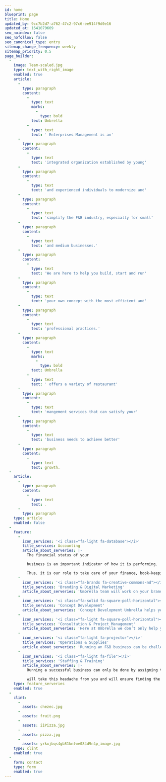```yaml
---
id: home
blueprint: page
title: Home
updated_by: 9cc7b2d7-a762-47c2-97c6-ee914f9d0e16
updated_at: 1641079609
seo_noindex: false
seo_nofollow: false
seo_canonical_type: entry
sitemap_change_frequency: weekly
sitemap_priority: 0.5
page_builder:
  -
    image: Team-scaled.jpg
    type: text_with_right_image
    enabled: true
    article:
      -
        type: paragraph
        content:
          -
            type: text
            marks:
              -
                type: bold
            text: Umbrella
          -
            type: text
            text: ' Enterprises Management is an'
      -
        type: paragraph
        content:
          -
            type: text
            text: 'integrated organization established by young'
      -
        type: paragraph
        content:
          -
            type: text
            text: 'and experienced individuals to modernize and'
      -
        type: paragraph
        content:
          -
            type: text
            text: 'simplify the F&B industry, especially for small'
      -
        type: paragraph
        content:
          -
            type: text
            text: 'and medium businesses.'
      -
        type: paragraph
        content:
          -
            type: text
            text: 'We are here to help you build, start and run'
      -
        type: paragraph
        content:
          -
            type: text
            text: 'your own concept with the most efficient and'
      -
        type: paragraph
        content:
          -
            type: text
            text: 'professional practices.'
      -
        type: paragraph
        content:
          -
            type: text
            marks:
              -
                type: bold
            text: Umbrella
          -
            type: text
            text: ' offers a variety of restaurant'
      -
        type: paragraph
        content:
          -
            type: text
            text: 'mangement services that can satisfy your'
      -
        type: paragraph
        content:
          -
            type: text
            text: 'business needs to achieve better'
      -
        type: paragraph
        content:
          -
            type: text
            text: growth.
  -
    article:
      -
        type: paragraph
        content:
          -
            type: text
            text: .
      -
        type: paragraph
    type: article
    enabled: false
  -
    feature:
      -
        icon_services: '<i class="fa-light fa-database"></i>'
        title_services: Accounting
        article_about_serveries: |-
          The financial status of your

          business is an important indicator of how it is performing.

          Thus, it is our role to take care of your finance, book-keeping, accounting, cashflow, and taxes.
      -
        icon_services: '<i class="fa-brands fa-creative-commons-nd"></i>'
        title_services: 'Branding & Digital Marketing'
        article_about_serveries: 'Umbrella team will work on your brand to make it have its own unique identity. Moreover, we will ensure to improve the presence and the overall awareness of your brand through creative digital marketing and proper social media management.'
      -
        icon_services: '<i class="fa-solid fa-square-poll-horizontal"></i>'
        title_services: 'Concept Development'
        article_about_serveries: 'Concept Development Umbrella helps you translate your unique ideas into proper F&B business concepts that can compete in the real market. It starts with developing the right menu and serving it in an attracive way.'
      -
        icon_services: '<i class="fa-light fa-square-poll-horizontal"></i>'
        title_services: 'Consultation & Project Management'
        article_about_serveries: 'Here at Umbrella we don’t only help you develop your concept, but we rather take the journey with you step-by-step to bring it to life. Proper planning and execution are the key factors for successful projects, whether it is related to existing or new concepts.'
      -
        icon_services: '<i class="fa-light fa-projector"></i>'
        title_services: 'Operations & Supplies'
        article_about_serveries: 'Running an F&B business can be challenging if there are no smooth operations. Let us study your concept and provide you with our recommendations for the best operational strategies. Besides, we know how to make you save money yet maintain the quality by choosing the right supplies.'
      -
        icon_services: '<i class="fa-light fa-file"></i>'
        title_services: 'Staffing & Training'
        article_about_serveries: |-
          Running a successful business can only be done by assigning the right roles for the right people. Umbrella

          will take this headache from you and will ensure finding the best suitable staff and train them for your concept.
    type: feature_serveries
    enabled: true
  -
    clint:
      -
        assets: chezec.jpg
      -
        assets: fruit.png
      -
        assets: iiPizza.jpg
      -
        assets: pizza.jpg
      -
        assets: yrkxjbqs4gb81kntwe084d9n4p_image.jpg
    type: clint
    enabled: true
  -
    form: contact
    type: form
    enabled: true
---
```

